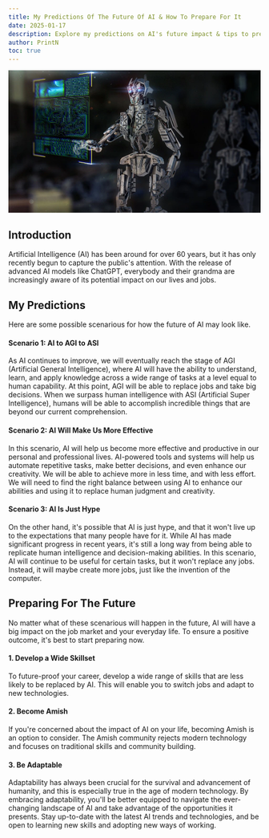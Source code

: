 ```yaml
---
title: My Predictions Of The Future Of AI & How To Prepare For It
date: 2025-01-17
description: Explore my predictions on AI's future impact & tips to prepare
author: PrintN
toc: true
---
```

![Introduction Image](0.webp)
## Introduction
Artificial Intelligence (AI) has been around for over 60 years, but it has only recently begun to capture the public's attention. With the release of advanced AI models like ChatGPT, everybody and their grandma are increasingly aware of its potential impact on our lives and jobs.

## My Predictions
Here are some possible scenarious for how the future of AI may look like.

#### Scenario 1: AI to AGI to ASI
As AI continues to improve, we will eventually reach the stage of AGI (Artificial General Intelligence), where AI will have the ability to understand, learn, and apply knowledge across a wide range of tasks at a level equal to human capability. At this point, AGI will be able to replace jobs and take big decisions. When we surpass human intelligence with ASI (Artificial Super Intelligence), humans will be able to accomplish incredible things that are beyond our current comprehension.

#### Scenario 2: AI Will Make Us More Effective
In this scenario, AI will help us become more effective and productive in our personal and professional lives. AI-powered tools and systems will help us automate repetitive tasks, make better decisions, and even enhance our creativity. We will be able to achieve more in less time, and with less effort. We will need to find the right balance between using AI to enhance our abilities and using it to replace human judgment and creativity.

#### Scenario 3: AI Is Just Hype
On the other hand, it's possible that AI is just hype, and that it won't live up to the expectations that many people have for it. While AI has made significant progress in recent years, it's still a long way from being able to replicate human intelligence and decision-making abilities. In this scenario, AI will continue to be useful for certain tasks, but it won't replace any jobs. Instead, it will maybe create more jobs, just like the invention of the computer.

## Preparing For The Future
No matter what of these scenarious will happen in the future, AI will have a big impact on the job market and your everyday life. To ensure a positive outcome, it's best to start preparing now.

#### 1. Develop a Wide Skillset
To future-proof your career, develop a wide range of skills that are less likely to be replaced by AI. This will enable you to switch jobs and adapt to new technologies.

#### 2. Become Amish
If you're concerned about the impact of AI on your life, becoming Amish is an option to consider. The Amish community rejects modern technology and focuses on traditional skills and community building.

#### 3. Be Adaptable
Adaptability has always been crucial for the survival and advancement of humanity, and this is especially true in the age of modern technology. By embracing adaptability, you'll be better equipped to navigate the ever-changing landscape of AI and take advantage of the opportunities it presents. Stay up-to-date with the latest AI trends and technologies, and be open to learning new skills and adopting new ways of working.